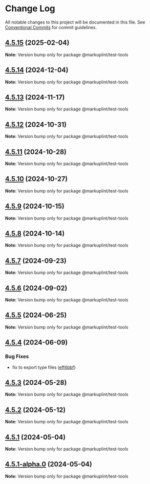 # Change Log

All notable changes to this project will be documented in this file.
See [Conventional Commits](https://conventionalcommits.org) for commit guidelines.

## [4.5.15](https://github.com/markuplint/markuplint/compare/@markuplint/test-tools@4.5.14...@markuplint/test-tools@4.5.15) (2025-02-04)

**Note:** Version bump only for package @markuplint/test-tools

## [4.5.14](https://github.com/markuplint/markuplint/compare/@markuplint/test-tools@4.5.13...@markuplint/test-tools@4.5.14) (2024-12-04)

**Note:** Version bump only for package @markuplint/test-tools

## [4.5.13](https://github.com/markuplint/markuplint/compare/@markuplint/test-tools@4.5.12...@markuplint/test-tools@4.5.13) (2024-11-17)

**Note:** Version bump only for package @markuplint/test-tools

## [4.5.12](https://github.com/markuplint/markuplint/compare/@markuplint/test-tools@4.5.11...@markuplint/test-tools@4.5.12) (2024-10-31)

**Note:** Version bump only for package @markuplint/test-tools

## [4.5.11](https://github.com/markuplint/markuplint/compare/@markuplint/test-tools@4.5.10...@markuplint/test-tools@4.5.11) (2024-10-28)

**Note:** Version bump only for package @markuplint/test-tools

## [4.5.10](https://github.com/markuplint/markuplint/compare/@markuplint/test-tools@4.5.9...@markuplint/test-tools@4.5.10) (2024-10-27)

**Note:** Version bump only for package @markuplint/test-tools

## [4.5.9](https://github.com/markuplint/markuplint/compare/@markuplint/test-tools@4.5.8...@markuplint/test-tools@4.5.9) (2024-10-15)

**Note:** Version bump only for package @markuplint/test-tools

## [4.5.8](https://github.com/markuplint/markuplint/compare/@markuplint/test-tools@4.5.7...@markuplint/test-tools@4.5.8) (2024-10-14)

**Note:** Version bump only for package @markuplint/test-tools

## [4.5.7](https://github.com/markuplint/markuplint/compare/@markuplint/test-tools@4.5.6...@markuplint/test-tools@4.5.7) (2024-09-23)

**Note:** Version bump only for package @markuplint/test-tools

## [4.5.6](https://github.com/markuplint/markuplint/compare/@markuplint/test-tools@4.5.5...@markuplint/test-tools@4.5.6) (2024-09-02)

**Note:** Version bump only for package @markuplint/test-tools

## [4.5.5](https://github.com/markuplint/markuplint/compare/@markuplint/test-tools@4.5.4...@markuplint/test-tools@4.5.5) (2024-06-25)

**Note:** Version bump only for package @markuplint/test-tools

## [4.5.4](https://github.com/markuplint/markuplint/compare/@markuplint/test-tools@4.5.3...@markuplint/test-tools@4.5.4) (2024-06-09)

### Bug Fixes

- fix to export type files ([eff4bbf](https://github.com/markuplint/markuplint/commit/eff4bbfd127574809dc5e15d7cafe87699758ee0))

## [4.5.3](https://github.com/markuplint/markuplint/compare/@markuplint/test-tools@4.5.2...@markuplint/test-tools@4.5.3) (2024-05-28)

**Note:** Version bump only for package @markuplint/test-tools

## [4.5.2](https://github.com/markuplint/markuplint/compare/@markuplint/test-tools@4.5.1...@markuplint/test-tools@4.5.2) (2024-05-12)

**Note:** Version bump only for package @markuplint/test-tools

## [4.5.1](https://github.com/markuplint/markuplint/compare/@markuplint/test-tools@4.5.1-alpha.0...@markuplint/test-tools@4.5.1) (2024-05-04)

**Note:** Version bump only for package @markuplint/test-tools

## [4.5.1-alpha.0](https://github.com/markuplint/markuplint/compare/@markuplint/test-tools@4.5.0...@markuplint/test-tools@4.5.1-alpha.0) (2024-05-04)

**Note:** Version bump only for package @markuplint/test-tools
